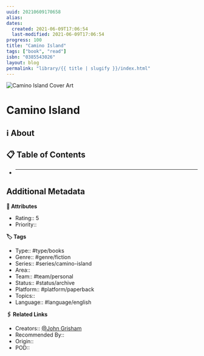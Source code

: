 ```yaml
---
uuid: 20210609170658
alias:
dates:
  created: 2021-06-09T17:06:54
  last-modified: 2021-06-09T17:06:54
progress: 100
title: "Camino Island"
tags: ["book", "read"]
isbn: "0385543026"
layout: blog
permalink: "library/{{ title | slugify }}/index.html"
---
```


![Camino Island Cover Art](https://i.gr-assets.com/images/S/compressed.photo.goodreads.com/books/1494770403l/35131401._SY475_.jpg)

# Camino Island

## ℹ️ About

## 📋 Table of Contents

- ***

## Additional Metadata

**🧰 Attributes**

- Rating:: 5
- Priority::

**🏷 Tags**

- Type:: #type/books
- Genre:: #genre/fiction
- Series:: #series/camino-island
- Area::
- Team:: #team/personal
- Status:: #status/archive
- Platform:: #platform/paperback
- Topics::
- Language:: #language/english

**🖇️ Related Links**

- Creators:: [@John Grisham](🧔%20Private/People/@John%20Grisham.md)
- Recommended By::
- Origin::
- POD::
